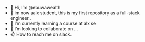 - 👋 Hi, I’m @ebuwawealth
- 👀 im now aalx student, this is my first repository as a full-stack engineer..
- 🌱 I’m currently learning a course at alx se
- 💞️ I’m looking to collaborate on ...
- 📫 How to reach me on slack..

<!---
ebuwawealth/ebuwawealth is a ✨ special ✨ repository because its `README.md` (this file) appears on your GitHub profile.
You can click the Preview link to take a look at your changes.
--->
